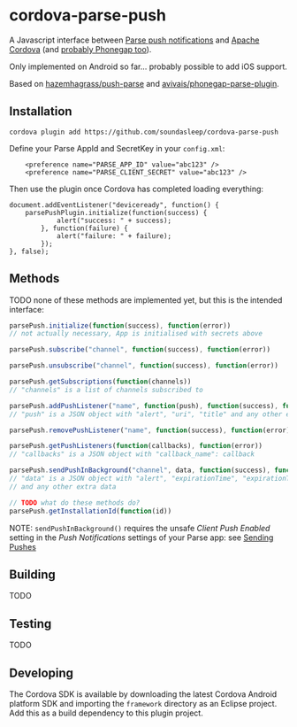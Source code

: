 # cordova-parse-push

A Javascript interface between [Parse push notifications](https://www.parse.com/apps/quickstart?onboard=#parse_push/android/new) and [Apache Cordova](http://cordova.apache.org/) (and [probably Phonegap too](http://stackoverflow.com/questions/18174511/is-there-a-difference-between-phonegap-and-cordova-commands)).

Only implemented on Android so far... probably possible to add iOS support.

Based on [hazemhagrass/push-parse](https://github.com/hazemhagrass/push-parse) and [avivais/phonegap-parse-plugin](https://github.com/avivais/phonegap-parse-plugin).

## Installation

```
cordova plugin add https://github.com/soundasleep/cordova-parse-push
```

Define your Parse AppId and SecretKey in your ``config.xml``:

```
	<preference name="PARSE_APP_ID" value="abc123" />
	<preference name="PARSE_CLIENT_SECRET" value="abc123" />
```

Then use the plugin once Cordova has completed loading everything:

```
document.addEventListener("deviceready", function() {
	parsePushPlugin.initialize(function(success) { 
			alert("success: " + success);
		}, function(failure) {
			alert("failure: " + failure);
		});
}, false);
```

## Methods

TODO none of these methods are implemented yet, but this is the intended interface:

```javascript
parsePush.initialize(function(success), function(error))
// not actually necessary, App is initialised with secrets above

parsePush.subscribe("channel", function(success), function(error))

parsePush.unsubscribe("channel", function(success), function(error))

parsePush.getSubscriptions(function(channels))
// "channels" is a list of channels subscribed to

parsePush.addPushListener("name", function(push), function(success), function(error))
// "push" is a JSON object with "alert", "uri", "title" and any other extra data

parsePush.removePushListener("name", function(success), function(error))

parsePush.getPushListeners(function(callbacks), function(error))
// "callbacks" is a JSON object with "callback_name": callback

parsePush.sendPushInBackground("channel", data, function(success), function(error))
// "data" is a JSON object with "alert", "expirationTime", "expirationTimeInterval", "message" 
// and any other extra data

// TODO what do these methods do?
parsePush.getInstallationId(function(id))
```

NOTE: `sendPushInBackground()` requires the unsafe _Client Push Enabled_ setting in the 
_Push Notifications_ settings of your Parse app: see [Sending Pushes](https://www.parse.com/docs/push_guide#top/Android)
 
## Building

TODO

## Testing

TODO

## Developing

The Cordova SDK is available by downloading the latest Cordova Android platform SDK and importing the 
`framework` directory as an Eclipse project. Add this as a build dependency to this plugin project.

